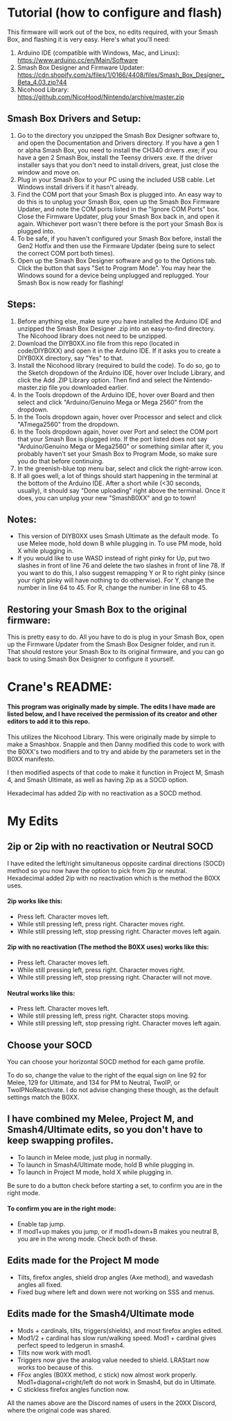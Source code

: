 # Tutorial (how to configure and flash)

This firmware will work out of the box, no edits required, with your Smash Box, and flashing it is very easy. Here's what you'll need:

1. Arduino IDE (compatible with Windows, Mac, and Linux): https://www.arduino.cc/en/Main/Software
2. Smash Box Designer and Firmware Updater: https://cdn.shopify.com/s/files/1/0166/4408/files/Smash_Box_Designer_Beta_4.03.zip?44
3. Nicohood Library: https://github.com/NicoHood/Nintendo/archive/master.zip

## Smash Box Drivers and Setup:

1. Go to the directory you unzipped the Smash Box Designer software to, and open the Documentation and Drivers directory. If you have a gen 1 or alpha Smash Box, you need to install the CH340 drivers .exe; if you have a gen 2 Smash Box, install the Teensy drivers .exe. If the driver installer says that you don't need to install drivers, great, just close the window and move on.
2. Plug in your Smash Box to your PC using the included USB cable. Let Windows install drivers if it hasn't already.
3. Find the COM port that your Smash Box is plugged into. An easy way to do this is to unplug your Smash Box, open up the Smash Box Firmware Updater, and note the COM ports listed in the "Ignore COM Ports" box. Close the Firmware Updater, plug your Smash Box back in, and open it again. Whichever port wasn't there before is the port your Smash Box is plugged into.
4. To be safe, if you haven't configured your Smash Box before, install the Gen2 Hotfix and then use the Firmware Updater (being sure to select the correct COM port both times).
5. Open up the Smash Box Designer software and go to the Options tab. Click the button that says "Set to Program Mode". You may hear the Windows sound for a device being unplugged and replugged. Your Smash Box is now ready for flashing!

## Steps:

1. Before anything else, make sure you have installed the Arduino IDE and unzipped the Smash Box Designer .zip into an easy-to-find directory. The Nicohood library does not need to be unzipped.
2. Download the DIYB0XX.ino file from this repo (located in code/DIYB0XX) and open it in the Arduino IDE. If it asks you to create a DIYB0XX directory, say "Yes" to that.
3. Install the Nicohood library (required to build the code). To do so, go to the Sketch dropdown of the Arduino IDE, hover over Include Library, and click the Add .ZIP Library option. Then find and select the Nintendo-master.zip file you downloaded earlier.
4. In the Tools dropdown of the Arduino IDE, hover over Board and then select and click "Arduino/Genuino Mega or Mega 2560" from the dropdown.
5. In the Tools dropdown again, hover over Processor and select and click "ATmega2560" from the dropdown.
6. In the Tools dropdown again, hover over Port and select the COM port that your Smash Box is plugged into. If the port listed does not say "Arduino/Genuino Mega or Mega2560" or something similar after it, you probably haven't set your Smash Box to Program Mode, so make sure you do that before continuing.
7. In the greenish-blue top menu bar, select and click the right-arrow icon.
8. If all goes well, a lot of things should start happening in the terminal at the bottom of the Arduino IDE. After a short while (<30 seconds, usually), it should say "Done uploading" right above the terminal. Once it does, you can unplug your new "SmashB0XX" and go to town!

## Notes:

* This version of DIYB0XX uses Smash Ultimate as the default mode. To use Melee mode, hold down B while plugging in. To use PM mode, hold X while plugging in.
* If you would like to use WASD instead of right pinky for Up, put two slashes in front of line 76 and delete the two slashes in front of line 78. If you want to do this, I also suggest remapping Y or R to right pinky (since your right pinky will have nothing to do otherwise). For Y, change the number in line 64 to 45. For R, change the number in line 68 to 45.

## Restoring your Smash Box to the original firmware:

This is pretty easy to do. All you have to do is plug in your Smash Box, open up the Firmware Updater from the Smash Box Designer folder, and run it. That should restore your Smash Box to its original firmware, and you can go back to using Smash Box Designer to configure it yourself.

# Crane's README:

#### This program was originally made by simple. The edits I have made are listed below, and I have received the permission of its creator and other editors to add it to this repo.

This utilizes the Nicohood Library. This were originally made by simple to make a Smashbox. Snapple and then Danny modified this code to work with the B0XX's two modifiers and to try and abide by the parameters set in the B0XX manifesto.

I then modified aspects of that code to make it function in Project M, Smash 4, and Smash Ultimate, as well as having 2ip as a SOCD option.

Hexadecimal has added 2ip with no reactivation as a SOCD method.

# My Edits
## 2ip or 2ip with no reactivation or Neutral SOCD
I have edited the left/right simultaneous opposite cardinal directions (SOCD) method so you now have the option to pick from 2ip or neutral. Hexadecimal added 2ip with no reactivation which is the method the B0XX uses.

#### 2ip works like this:
* Press left. Character moves left.
* While still pressing left, press right. Character moves right.
* While still pressing left, stop pressing right. Character moves left again.

#### 2ip with no reactivation (The method the B0XX uses) works like this:
* Press left. Character moves left.
* While still pressing left, press right. Character moves right.
* While still pressing left, stop pressing right. Character will not move.

#### Neutral works like this:
* Press left. Character moves left.
* While still pressing left, press right. Character stops moving.
* While still pressing left, stop pressing right. Character moves left again.

## Choose your SOCD
You can choose your horizontal SOCD method for each game profile.

To do so, change the value to the right of the equal sign on line 92 for Melee, 129 for Ultimate, and 134 for PM to Neutral, TwoIP, or TwoIPNoReactivate. I do not advise changing these though, as the default settings match the B0XX.

## I have combined my Melee, Project M, and Smash4/Ultimate edits, so you don't have to keep swapping profiles.
 *  To launch in Melee mode, just plug in normally.
 *  To launch in Smash4/Ultimate mode, hold B while plugging in.
 *  To launch in Project M mode, hold X while plugging in.

 Be sure to do a button check before starting a set, to confirm you are in the right mode.

#### To confirm you are in the right mode:
 * Enable tap jump.
 * If mod1+up makes you jump, or if mod1+down+B makes you neutral B, you are in the wrong mode. Check both of these.

## Edits made for the Project M mode
 *  Tilts, firefox angles, shield drop angles (Axe method), and wavedash angles all fixed.
 *  Fixed bug where left and down were not working on SSS and menus.

## Edits made for the Smash4/Ultimate mode
 * Mods + cardinals, tilts, triggers(shields), and most firefox angles edited.
 * Mod1/2 + cardinal has slow run/walking speed. Mod1 + cardinal gives perfect speed to ledgerun in smash4.
 * Tilts now work with mod1.
 * Triggers now give the analog value needed to shield. LRAStart now works too because of this.
 * FFox angles (B0XX method, c stick) now almost work properly. Mod1+diagonal+cright/left do not work in Smash4, but do in Ultimate.
 * C stickless firefox angles function now.

All the names above are the Discord names of users in the 20XX Discord, where the original code was shared.

